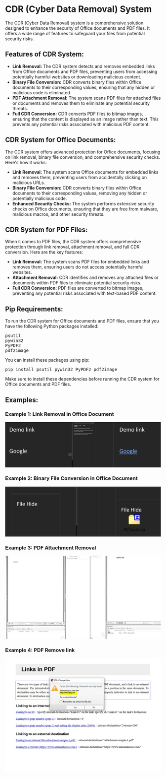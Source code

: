 <h1>CDR (Cyber Data Removal) System</h1>

<p>The CDR (Cyber Data Removal) system is a comprehensive solution designed to enhance the security of Office documents and PDF files. It offers a wide range of features to safeguard your files from potential security risks.</p>

<h2>Features of CDR System:</h2>

<ul>
  <li><strong>Link Removal:</strong> The CDR system detects and removes embedded links from Office documents and PDF files, preventing users from accessing potentially harmful websites or downloading malicious content.</li>
  <li><strong>Binary File Conversion:</strong> CDR converts binary files within Office documents to their corresponding values, ensuring that any hidden or malicious code is eliminated.</li>
  <li><strong>PDF Attachment Removal:</strong> The system scans PDF files for attached files or documents and removes them to eliminate any potential security threats.</li>
  <li><strong>Full CDR Conversion:</strong> CDR converts PDF files to bitmap images, ensuring that the content is displayed as an image rather than text. This prevents any potential risks associated with malicious PDF content.</li>
</ul>

<h2>CDR System for Office Documents:</h2>

<p>The CDR system offers advanced protection for Office documents, focusing on link removal, binary file conversion, and comprehensive security checks. Here's how it works:</p>

<ul>
  <li><strong>Link Removal:</strong> The system scans Office documents for embedded links and removes them, preventing users from accidentally clicking on malicious URLs.</li>
  <li><strong>Binary File Conversion:</strong> CDR converts binary files within Office documents to their corresponding values, removing any hidden or potentially malicious code.</li>
  <li><strong>Enhanced Security Checks:</strong> The system performs extensive security checks on Office documents, ensuring that they are free from malware, malicious macros, and other security threats.</li>
</ul>

<h2>CDR System for PDF Files:</h2>

<p>When it comes to PDF files, the CDR system offers comprehensive protection through link removal, attachment removal, and full CDR conversion. Here are the key features:</p>

<ul>
  <li><strong>Link Removal:</strong> The system scans PDF files for embedded links and removes them, ensuring users do not access potentially harmful websites.</li>
  <li><strong>Attachment Removal:</strong> CDR identifies and removes any attached files or documents within PDF files to eliminate potential security risks.</li>
  <li><strong>Full CDR Conversion:</strong> PDF files are converted to bitmap images, preventing any potential risks associated with text-based PDF content.</li>
</ul>

<h2>Pip Requirements:</h2>

<p>To run the CDR system for Office documents and PDF files, ensure that you have the following Python packages installed:</p>

<pre>
psutil
pywin32
PyPDF2
pdf2image
</pre>

<p>You can install these packages using pip:</p>

<pre>
pip install psutil pywin32 PyPDF2 pdf2image
</pre>

<p>Make sure to install these dependencies before running the CDR system for Office documents and PDF files.</p>

<h2>Examples:</h2>

<h3>Example 1: Link Removal in Office Document</h3>
<img src="https://github.com/idanless/sanitize-pdf-and-office/blob/main/CDRIMG/remove%20link.jpeg?raw=true" alt="Example 1">

<h3>Example 2: Binary File Conversion in Office Document</h3>
<img src="https://github.com/idanless/sanitize-pdf-and-office/blob/main/CDRIMG/HideFileWord.jpeg?raw=true" alt="Example 2">

<h3>Example 3: PDF Attachment Removal</h3>
<img src="https://github.com/idanless/sanitize-pdf-and-office/blob/main/CDRIMG/remove%20file%20from%20pdf.jpeg?raw=true" alt="Example 3">

<h3>Example 4: PDF Remove link</h3>
<img src="https://github.com/idanless/sanitize-pdf-and-office/blob/main/CDRIMG/pdf%20change%20link.jpeg?raw=true" alt="Example 4">
